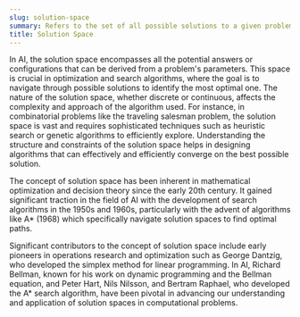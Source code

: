```yaml
---
slug: solution-space
summary: Refers to the set of all possible solutions to a given problem or decision-making scenario.
title: Solution Space
---
```


In AI, the solution space encompasses all the potential answers or configurations that can be derived from a problem's parameters. This space is crucial in optimization and search algorithms, where the goal is to navigate through possible solutions to identify the most optimal one. The nature of the solution space, whether discrete or continuous, affects the complexity and approach of the algorithm used. For instance, in combinatorial problems like the traveling salesman problem, the solution space is vast and requires sophisticated techniques such as heuristic search or genetic algorithms to efficiently explore. Understanding the structure and constraints of the solution space helps in designing algorithms that can effectively and efficiently converge on the best possible solution.

The concept of solution space has been inherent in mathematical optimization and decision theory since the early 20th century. It gained significant traction in the field of AI with the development of search algorithms in the 1950s and 1960s, particularly with the advent of algorithms like A\* (1968) which specifically navigate solution spaces to find optimal paths.

Significant contributors to the concept of solution space include early pioneers in operations research and optimization such as George Dantzig, who developed the simplex method for linear programming. In AI, Richard Bellman, known for his work on dynamic programming and the Bellman equation, and Peter Hart, Nils Nilsson, and Bertram Raphael, who developed the A\* search algorithm, have been pivotal in advancing our understanding and application of solution spaces in computational problems.
